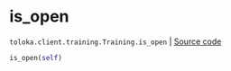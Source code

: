 # is_open
`toloka.client.training.Training.is_open` | [Source code](https://github.com/Toloka/toloka-kit/blob/v1.2.0.post1/src/client/training.py#L117)

```python
is_open(self)
```

